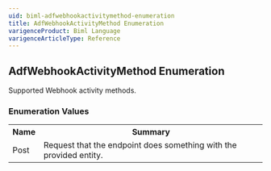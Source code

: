```yaml
---
uid: biml-adfwebhookactivitymethod-enumeration
title: AdfWebhookActivityMethod Enumeration
varigenceProduct: Biml Language
varigenceArticleType: Reference
---
```


## AdfWebhookActivityMethod Enumeration<div class="LanguageSummary"><div class ="SummaryItem">Supported Webhook activity methods.</div></div><div class="EnumValueGroup">### Enumeration Values<table id="EnumValue" class="MemberList"><tbody><tr><th class="MemberNameColumnHeader">Name</th><th class="MemberSummaryColumnHeader">Summary</th></tr><tr class="cd0"><td class="MemberName">Post</td><td class="MemberSummary"><div class ="SummaryItem">Request that the endpoint does something with the provided entity.</div> </td></tr></tbody></table></div>